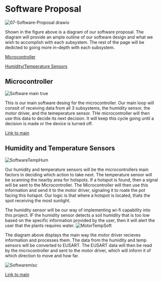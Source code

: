 # Software Proposal
  ![07-Software-Proposal drawio](https://github.com/Team207-S2024/team207-s2024/assets/157151171/1cf9c85b-175a-42b8-bdc6-fe0351766d09)

Shown in the figure above is a diagram of our software proposal. The diagram will provide an ample outline of our software design and what we wish to accomplish with each subsystem. The rest of the page will be dedicted to going more in-depth with each subsystem. 

[Microcontroller](#Microcontroller)

[Humidity/Temperature Sensors](#humidity-and-temperature-sensors)

## Microcontroller  
![Software main true](https://github.com/Team207-S2024/team207-s2024/assets/157151171/140d4266-cc05-446d-b7d4-ed13b9fd61fb)

This is our main software desing for the microcontroller. Our main loop will conssit of receiving data from all 3 subsystems, the humidity sensor, the motor driver, and the temeperature sensor. THe microcontroller will then use this data to decide its next decision. It will keep this cycle going until a decision is made or the device is turned off. 

[Link to main](#Software_proposal)

## Humidity and Temperature Sensors

![SoftwareTempHum](https://github.com/Team207-S2024/team207-s2024/assets/157151171/55ac3fb3-a595-4835-aec8-be3be23cc7d1)

Our humidity and temperature sensors will be the microcontrollers main factors in deciding which action to take next. The temperature sensor will be scanning the nearby area for hotspots. If a hotspot is found, then a signal will be sent to the Microcontroller. The Microcontroller will then use this information and send it to the motor driver, signaling it to roate the pot facing this hotspot. Our logic is that where a hotspot is located, thats the spot receiving the most sunlight. 

The humidity sensor will be our way of implementing wi-fi capability into this project. IF the humidity sensor detects a soil humidity that is too low based on the specific information provided by the user, then it will alert the user that the plants requires water. 
![MotorTempSoft](https://github.com/Team207-S2024/team207-s2024/assets/157151171/e592f06f-c8c3-42c5-b11e-07ef7782149e)

The diagram above displays the main way the motor driver recieves information and processes them. The data from the humidity and temp sensors will be converted to EUSART. The EUSART data will then be read by the microcontroller and sent to the motor driver, which will inform it of which direction to move and how far.  


![Softwaremisc](https://github.com/Team207-S2024/team207-s2024/assets/157151171/c64ed0a7-356b-4900-820a-33e026235d0d)


[Link to main](#Software_proposal)








